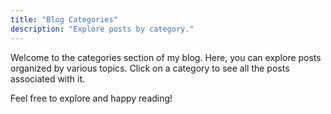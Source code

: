 ```yaml
---
title: "Blog Categories"
description: "Explore posts by category."
---
```


Welcome to the categories section of my blog. Here, you can explore posts organized by various topics. Click on a category to see all the posts associated with it.

Feel free to explore and happy reading!